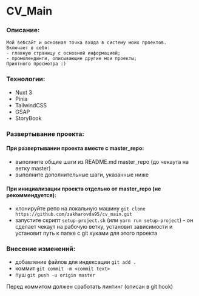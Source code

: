 # CV_Main

### Описание:
    Мой вебсайт и основная точка входа в систему моих проектов. 
    Включает в себя: 
    - главную страницу с основной информацией;
    - промолендинги, описывающие другие мои проекты;
    Приятного просмотра :)
### Технологии:
- Nuxt 3
- Pinia
- TailwindCSS
- GSAP
- StoryBook

### Развертывание проекта:

#### При развертывании проекта вместе с master_repo: 
- выполните общие шаги из README.md master_repo (до чекаута на ветку master)
- выполните дополнительные шаги, указанные ниже

#### При инициализации проекта отдельно от master_repo (не рекоммендуется):
- клонируйте репо на локальную машину `git clone https://github.com/zakharovda95/cv_main.git`
- запустите скрипт `setup-project.sh` (или `yarn run setup-project`) - он сделает чекаут на рабочую ветку, установит зависимости и установит путь к папке с git хуками для этого проекта

### Внесение изменений:
- добавление файлов для индексации `git add .`
- коммит `git commit -m <commit text>`
- пуш `git push -u origin master`

Перед коммитом должен сработать линтинг (описан в git hook)